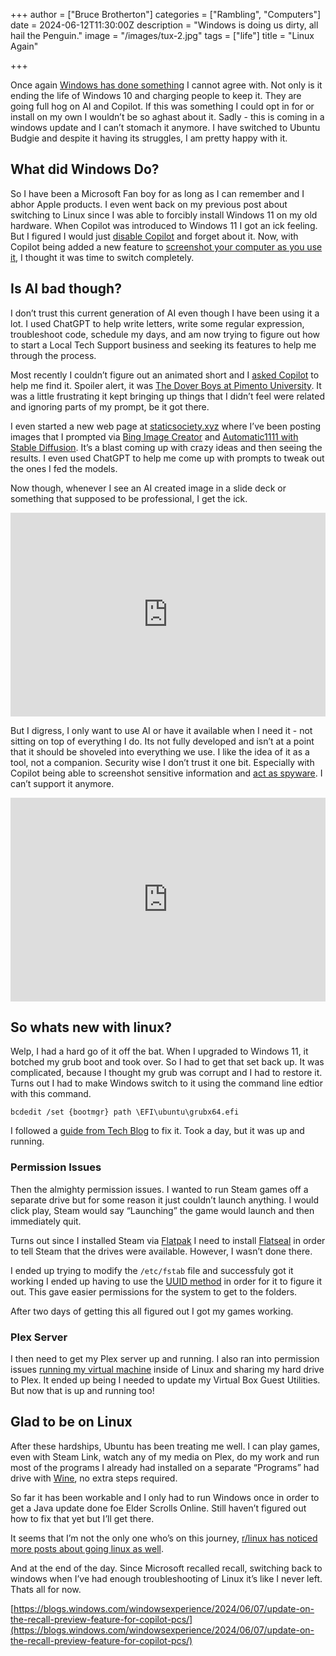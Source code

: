 +++
author = ["Bruce Brotherton"]
categories = ["Rambling", "Computers"]
date = 2024-06-12T11:30:00Z
description = "Windows is doing us dirty, all hail the Penguin."
image = "/images/tux-2.jpg"
tags = ["life"]
title = "Linux Again"

+++

Once again [Windows has done something](https://www.brucebrotherton.com/blog/going-linux/) I cannot agree with. Not only is it ending the life of Windows 10 and charging people to keep it. They are going full hog on AI and Copilot. If this was something I could opt in for or install on my own I wouldn’t be so aghast about it. Sadly - this is coming in a windows update and I can’t stomach it anymore. I have switched to Ubuntu Budgie and despite it having its struggles, I am pretty happy with it. 

## What did Windows Do?

So I have been a Microsoft Fan boy for as long as I can remember and I abhor Apple products. I even went back on my previous post about switching to Linux since I was able to forcibly install Windows 11 on my old hardware. When Copilot was introduced to Windows 11 I got an ick feeling. But I figured I would just [disable Copilot](https://www.elevenforum.com/t/completely-disable-and-remove-copilot-in-windows-11.23264/) and forget about it. Now, with Copilot being added a new feature to [screenshot your computer as you use it](https://wired.me/gear/microsofts-copilot-pcs-will-screenshot-virtual-activity/), I thought it was time to switch completely. 

## Is AI bad though?

I don’t trust this current generation of AI even though I have been using it a lot. I used ChatGPT to help write letters, write some regular expression, troubleshoot code, schedule my days, and am now trying to figure out how to start a Local Tech Support business and seeking its features to help me through the process. 

Most recently I couldn’t figure out an animated short and I [asked Copilot](https://sl.bing.net/dI88eYCjktg) to help me find it. Spoiler alert, it was [The Dover Boys at Pimento University](https://www.youtube.com/watch?v=cDN0LKfurCw). It was a little frustrating it kept bringing up things that I didn’t feel were related and ignoring parts of my prompt, be it got there.

I even started a new web page at [staticsociety.xyz](http://staticsociety.xyz) where I’ve been posting images that I prompted via [Bing Image Creator](https://www.bing.com/images/create) and [Automatic1111 with Stable Diffusion](https://github.com/AUTOMATIC1111/stable-diffusion-webui). It’s a blast coming up with crazy ideas and then seeing the results. I even used ChatGPT to help me come up with prompts to tweak out the ones I fed the models. 

Now though, whenever I see an AI created image in a slide deck or something that supposed to be professional, I get the ick. 

<div style="width:100%;height:0;min-height:200px;padding-bottom:25%;position:relative;"> <iframe src="https://giphy.com/embed/ew-O7eUXxYYkVXna" width="100%" height="100%" style="position:absolute" frameBorder="0" allowFullScreen></iframe></div>

But I digress, I only want to use AI or have it available when I need it - not sitting on top of everything I do. Its not fully developed and isn’t at a point that it should be shoveled into everything we use. I like the idea of it as a tool, not a companion. Security wise I don’t trust it one bit. Especially with Copilot being able to screenshot sensitive information and [act as spyware](https://www.youtube.com/watch?v=cDN0LKfurCw). I can’t support it anymore. 

<div style="width:100%;height:0;min-height:200px;padding-bottom:25%;position:relative;"> <iframe src="https://giphy.com/embed/mrw-president-civil-LKTTAzGboJGzC" width="100%" height="100%" style="position:absolute" frameBorder="0" allowFullScreen></iframe></div>

## So whats new with linux?

Welp, I had a hard go of it off the bat. When I upgraded to Windows 11, it botched my grub boot and took over. So I had to get that set back up. It was complicated, because I thought my grub was corrupt and I had to restore it. Turns out I had to make Windows switch to it using the command line edtior with this command.

`bcdedit /set {bootmgr} path \EFI\ubuntu\grubx64.efi`

I followed a [guide from Tech Blog](https://techblog.dev/posts/2021/12/how-to-fix-missing-grub-boot-menu-after-a-windows-update/) to fix it. Took a day, but it was up and running. 

### Permission Issues

Then the almighty permission issues. I wanted to run Steam games off a separate drive but for some reason it just couldn’t launch anything. I would click play, Steam would say “Launching” the game would launch and then immediately quit. 

Turns out since I installed Steam via [Flatpak](https://www.flatpak.org/) I need to install [Flatseal](https://flathub.org/apps/com.github.tchx84.Flatseal) in order to tell Steam that the drives were available. However, I wasn’t done there.

I ended up trying to modify the `/etc/fstab` file and successfuly got it working I ended up having to use the [UUID method](https://www.cyberciti.biz/faq/linux-finding-using-uuids-to-update-fstab/) in order for it to figure it out. This gave easier permissions for the system to get to the folders. 

After two days of getting this all figured out I got my games working.

### Plex Server

I then need to get my Plex server up and running. I also ran into permission issues [running my virtual machine](https://www.brucebrotherton.com/blog/you-need-a-streaming-server/) inside of Linux and sharing my hard drive to Plex. It ended up being I needed to update my Virtual Box Guest Utilities. But now that is up and running too!

## Glad to be on Linux

After these hardships, Ubuntu has been treating me well. I can play games, even with Steam Link, watch any of my media on Plex, do my work and run most of the programs I already had installed on a separate “Programs” had drive with [Wine](https://www.winehq.org/), no extra steps required. 

So far it has been workable and I only had to run Windows once in order to get a Java update done foe Elder Scrolls Online. Still haven’t figured out how to fix that yet but I’ll get there. 

It seems that I’m not the only one who’s on this journey, [r/linux has noticed more posts about going linux as well](https://www.reddit.com/r/linux/comments/1d46h6p/has_there_been_a_sudden_influx_of_linux_newbie/). 

And at the end of the day. Since Microsoft recalled recall, switching back to windows when I’ve had enough troubleshooting of Linux it’s like I never left. Thats all for now.

[https://blogs.windows.com/windowsexperience/2024/06/07/update-on-the-recall-preview-feature-for-copilot-pcs/](https://blogs.windows.com/windowsexperience/2024/06/07/update-on-the-recall-preview-feature-for-copilot-pcs/)